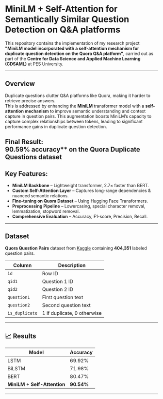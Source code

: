 # MiniLM + Self-Attention for Semantically Similar Question Detection on Q&A platforms

This repository contains the implementation of my research project **"MiniLM model incorporated with a self-attention mechanism for duplicate question detection on the Quora Q&A platform"**, carried out as part of the **Centre for Data Science and Applied Machine Learning (CDSAML)** at PES University.

---

## Overview

Duplicate questions clutter Q&A platforms like Quora, making it harder to retrieve precise answers.  
This is addressed by enhancing the **MiniLM** transformer model with a **self-attention mechanism** to improve semantic understanding and context capture in question pairs.
This augmentation boosts MiniLM’s capacity to capture complex relationships between tokens, leading to significant performance gains in duplicate question detection.

**Final Result:**  
90.59% accuracy** on the Quora Duplicate Questions dataset  
---

## Key Features:

- **MiniLM Backbone** – Lightweight transformer, 2.7× faster than BERT.
- **Custom Self-Attention Layer** – Captures long-range dependencies & nuanced semantic relations.
- **Fine-tuning on Quora Dataset** – Using Hugging Face Transformers.
- **Preprocessing Pipeline** – Lowercasing, special character removal, lemmatization, stopword removal.
- **Comprehensive Evaluation** – Accuracy, F1-score, Precision, Recall.

---

## Dataset

**Quora Question Pairs** dataset from [Kaggle](https://www.kaggle.com/datasets/quora/question-pairs-dataset) containing **404,351** labeled question pairs.

| Column       | Description                                          |
|--------------|------------------------------------------------------|
| `id`         | Row ID                                                |
| `qid1`       | Question 1 ID                                         |
| `qid2`       | Question 2 ID                                         |
| `question1`  | First question text                                   |
| `question2`  | Second question text                                  |
| `is_duplicate` | 1 if duplicate, 0 otherwise                         |
---

## 📈 Results

| Model                          | Accuracy  |
|--------------------------------|-----------|
| LSTM                           | 69.92%    |
| BiLSTM                         | 71.98%    |
| BERT                           | 80.47%    |
| **MiniLM + Self-Attention**    | **90.54%**|
---

